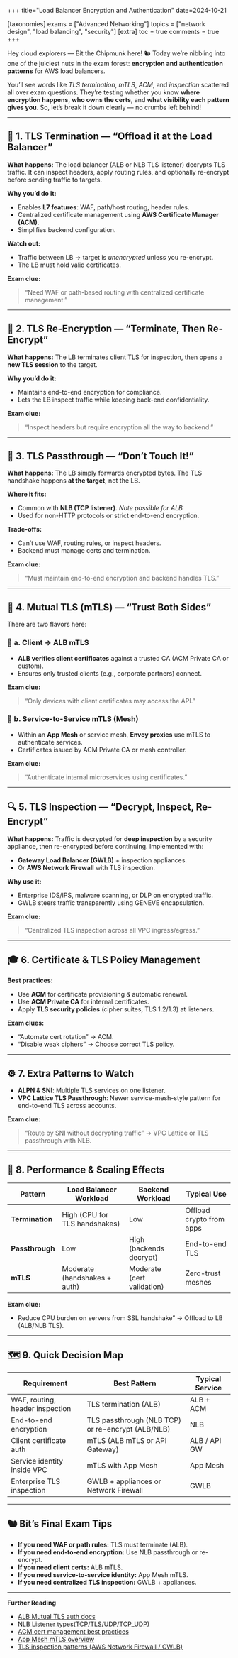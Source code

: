 +++
title="Load Balancer Encryption and Authentication"
date=2024-10-21

[taxonomies]
exams = ["Advanced Networking"]
topics = ["network design", "load balancing", "security"]
[extra]
toc = true
comments = true
+++

Hey cloud explorers — Bit the Chipmunk here! 🐿️
Today we’re nibbling into one of the juiciest nuts in the exam forest: **encryption and authentication patterns** for AWS load balancers.

You’ll see words like *TLS termination*, *mTLS*, *ACM*, and *inspection* scattered all over exam questions. They’re testing whether you know **where encryption happens**, **who owns the certs**, and **what visibility each pattern gives you**. So, let’s break it down clearly — no crumbs left behind!

<!--more-->

---

## 🧩 1. TLS Termination — “Offload it at the Load Balancer”

**What happens:**
The load balancer (ALB or NLB TLS listener) decrypts TLS traffic. It can inspect headers, apply routing rules, and optionally re-encrypt before sending traffic to targets.

**Why you’d do it:**

* Enables **L7 features**: WAF, path/host routing, header rules.
* Centralized certificate management using **AWS Certificate Manager (ACM)**.
* Simplifies backend configuration.

**Watch out:**

* Traffic between LB → target is *unencrypted* unless you re-encrypt.
* The LB must hold valid certificates.

**Exam clue:**

> “Need WAF or path-based routing with centralized certificate management.”

---

## 🔁 2. TLS Re-Encryption — “Terminate, Then Re-Encrypt”

**What happens:**
The LB terminates client TLS for inspection, then opens a **new TLS session** to the target.

**Why you’d do it:**

* Maintains end-to-end encryption for compliance.
* Lets the LB inspect traffic while keeping back-end confidentiality.

**Exam clue:**

> “Inspect headers but require encryption all the way to backend.”

---

## 🧱 3. TLS Passthrough — “Don’t Touch It!”

**What happens:**
The LB simply forwards encrypted bytes. The TLS handshake happens **at the target**, not the LB.

**Where it fits:**

* Common with **NLB (TCP listener)**. _Note possible for ALB_
* Used for non-HTTP protocols or strict end-to-end encryption.

**Trade-offs:**

* Can’t use WAF, routing rules, or inspect headers.
* Backend must manage certs and termination.

**Exam clue:**

> “Must maintain end-to-end encryption and backend handles TLS.”

---

## 🤝 4. Mutual TLS (mTLS) — “Trust Both Sides”

There are two flavors here:

### 🧭 a. Client → ALB mTLS

* **ALB verifies client certificates** against a trusted CA (ACM Private CA or custom).
* Ensures only trusted clients (e.g., corporate partners) connect.

**Exam clue:**

> “Only devices with client certificates may access the API.”

### 🐝 b. Service-to-Service mTLS (Mesh)

* Within an **App Mesh** or service mesh, **Envoy proxies** use mTLS to authenticate services.
* Certificates issued by ACM Private CA or mesh controller.

**Exam clue:**

> “Authenticate internal microservices using certificates.”

---

## 🔍 5. TLS Inspection — “Decrypt, Inspect, Re-Encrypt”

**What happens:**
Traffic is decrypted for **deep inspection** by a security appliance, then re-encrypted before continuing. Implemented with:

* **Gateway Load Balancer (GWLB)** + inspection appliances.
* Or **AWS Network Firewall** with TLS inspection.

**Why use it:**

* Enterprise IDS/IPS, malware scanning, or DLP on encrypted traffic.
* GWLB steers traffic transparently using GENEVE encapsulation.

**Exam clue:**

> “Centralized TLS inspection across all VPC ingress/egress.”

---

## 🎓 6. Certificate & TLS Policy Management

**Best practices:**

* Use **ACM** for certificate provisioning & automatic renewal.
* Use **ACM Private CA** for internal certificates.
* Apply **TLS security policies** (cipher suites, TLS 1.2/1.3) at listeners.

**Exam clues:**

- “Automate cert rotation” → ACM.
- “Disable weak ciphers” → Choose correct TLS policy.

---

## ⚙️ 7. Extra Patterns to Watch

* **ALPN & SNI**: Multiple TLS services on one listener.
* **VPC Lattice TLS Passthrough**: Newer service-mesh-style pattern for end-to-end TLS across accounts.

**Exam clue:**

> “Route by SNI without decrypting traffic” → VPC Lattice or TLS passthrough with NLB.

---

## 🚀 8. Performance & Scaling Effects

| Pattern         | Load Balancer Workload        | Backend Workload           | Typical Use              |
| --------------- | ----------------------------- | -------------------------- | ------------------------ |
| **Termination** | High (CPU for TLS handshakes) | Low                        | Offload crypto from apps |
| **Passthrough** | Low                           | High (backends decrypt)    | End-to-end TLS           |
| **mTLS**        | Moderate (handshakes + auth)  | Moderate (cert validation) | Zero-trust meshes        |

**Exam clue:**

- Reduce CPU burden on servers from SSL handshake” → Offload to LB (ALB/NLB TLS).

---

## 🗺️ 9. Quick Decision Map

| Requirement                     | Best Pattern                            | Typical Service |
| ------------------------------- | --------------------------------------- | --------------- |
| WAF, routing, header inspection | TLS termination (ALB)                   | ALB + ACM       |
| End-to-end encryption           | TLS passthrough (NLB TCP) or re-encrypt (ALB/NLB) | NLB   |
| Client certificate auth         | mTLS (ALB mTLS or API Gateway)          | ALB / API GW    |
| Service identity inside VPC     | mTLS with App Mesh                      | App Mesh        |
| Enterprise TLS inspection       | GWLB + appliances or Network Firewall   | GWLB            |

---

## 🐿️ Bit’s Final Exam Tips

* **If you need WAF or path rules:** TLS must terminate (ALB).
* **If you need end-to-end encryption:** Use NLB passthrough or re-encrypt.
* **If you need client certs:** ALB mTLS.
* **If you need service-to-service identity:** App Mesh mTLS.
* **If you need centralized TLS inspection:** GWLB + appliances.

---

**Further Reading**

* [ALB Mutual TLS auth docs](https://docs.aws.amazon.com/elasticloadbalancing/latest/application/mutual-authentication.html?utm_source=chatgpt.com)
* [NLB Listener types(TCP/TLS/UDP/TCP_UDP)](https://docs.aws.amazon.com/elasticloadbalancing/latest/network/load-balancer-listeners.html?utm_source=chatgpt.com)
* [ACM cert management best practices](https://docs.aws.amazon.com/acm/latest/userguide/acm-bestpractices.html?utm_source=chatgpt.com)
* [App Mesh mTLS overview](https://docs.aws.amazon.com/app-mesh/latest/userguide/mutual-tls.html?utm_source=chatgpt.com)
* [TLS inspection patterns (AWS Network Firewall / GWLB)](https://aws.amazon.com/blogs/security/tls-inspection-configuration-for-encrypted-traffic-and-aws-network-firewall/?utm_source=chatgpt.com)
